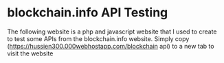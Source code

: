 # blockchain.info API Testing

The following website is a php and javascript website that I used to create to test some APIs from the blockchain.info website.
Simply copy (https://hussien300.000webhostapp.com/blockchain api) to a new tab to visit the website
